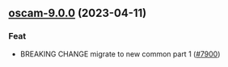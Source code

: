 

## [oscam-9.0.0](https://github.com/truecharts/charts/compare/oscam-8.0.8...oscam-9.0.0) (2023-04-11)

### Feat

- BREAKING CHANGE migrate to new common part 1 ([#7900](https://github.com/truecharts/charts/issues/7900))
  
  